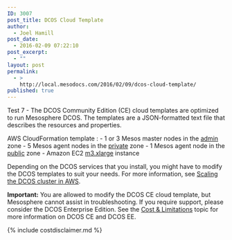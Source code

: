 ```yaml
---
ID: 3007
post_title: DCOS Cloud Template
author:
  - Joel Hamill
post_date:
  - 2016-02-09 07:22:10
post_excerpt:
  - ""
layout: post
permalink:
  - >
    http://local.mesodocs.com/2016/02/09/dcos-cloud-template/
published: true
---
```

Test 7 - The DCOS Community Edition (CE) cloud templates are optimized to run Mesosphere DCOS. The templates are a JSON-formatted text file that describes the resources and properties.

AWS CloudFormation template
:   - 1 or 3 Mesos master nodes in the [admin][1] zone - 5 Mesos agent nodes in the [private][2] zone - 1 Mesos agent node in the [public][3] zone - Amazon EC2 <a href="https://aws.amazon.com/ec2/pricing/" target="_blank">m3.xlarge</a> instance

Depending on the DCOS services that you install, you might have to modify the DCOS templates to suit your needs. For more information, see [Scaling the DCOS cluster in AWS][4].

**Important:** You are allowed to modify the DCOS CE cloud template, but Mesosphere cannot assist in troubleshooting. If you require support, please consider the DCOS Enterprise Edition. See the [Cost & Limitations][5] topic for more information on DCOS CE and DCOS EE.

{% include costdisclaimer.md %}

 [1]: /overview/security#admin
 [2]: /overview/security#private
 [3]: /overview/security#public
 [4]: /install/templatescale/
 [5]: /overview/limitations/
